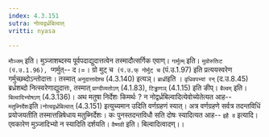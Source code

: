 ```yaml
---
index: 4.3.151
sutra: नोत्वद्वर्ध्रबिल्वात्
vritti: nyasa

---
```

`मौञ्जम्` इति। मुञ्जाशब्दस्य पूर्वपदाद्युदात्तत्वेन तस्मादौत्सर्गिक एवाण्। `गार्मुत्म्` इति। `मुग्रोरुतिःट (पं.उ.1.96), `प्गर्मुत्-- द।=। ग्रो मुट् च` (पं.उ.फ् गोर्मुट् च` (पं.उ.1.97) इति प्रत्ययस्वरेण गर्मुच्छब्दोऽन्तोदात्तः। तस्मात् `अनुदात्तादेश्च` (4.3.140) इत्यञ्। `ब्रार्ध्री`इति । `वृधिवपभ्यां रन्` (द.उ.8.45) ब्रर्ध्रशब्दो नित्स्वरेणाद्युदात्तः, तस्मात् `प्राग्दीव्यतोऽण्` (4.1.83), `टिड्ढाणञ्` (4.1.15) इति ङीप्। `बैल्वम्` इति। `बिल्वादिभ्योषऽण्` (4.3.136)।
अथ मतुषा निर्देशः किमर्थः ? न नोद्वर्ध्रबिल्वादित्येवोच्येतेत्यत आह-- `मतुब्निर्देशः`इति।`नोत्वद्वर्ध्रबिल्वात्` (4.3.151) इत्युच्यमान उदिति वर्णग्रहणं स्यात्। अत्र वर्णग्रहणे सर्वत्र तदन्तविधिं प्रयोजयतीति तस्मात्तन्निषेधाय मतुब्निर्देशः। कः पुनस्तदन्तविधौ सति दोषः स्यादित्यत आह-- `इहै व` इत्यादि। एवकारेण मुञ्जादिभ्यो न स्यादिति दर्शयति। `वैष्णवी` इति। बिल्वादित्वादण्।।